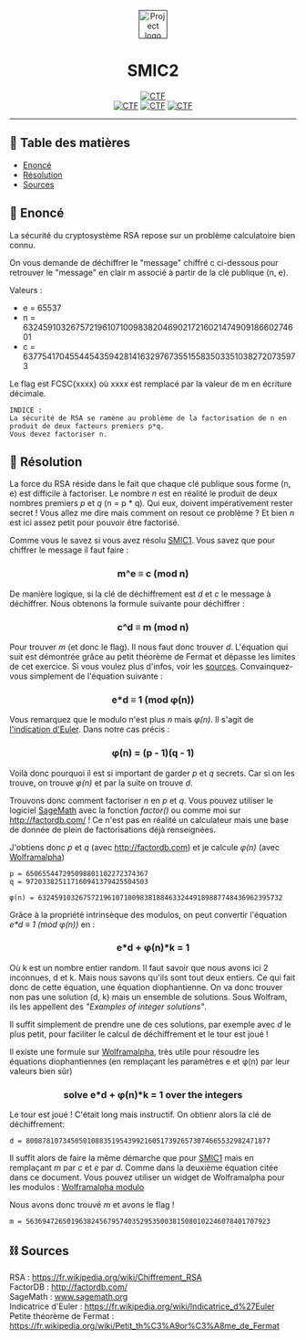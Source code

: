 <p align="center">
  <a href="" rel="noopener">
 <img style="width:50px;" src="https://france-cybersecurity-challenge.fr/files/abecee1bc8e9f22344226e697e672a7d/navbar_logo.png" alt="Project logo"></a>
</p>
<h1 align="center">SMIC2</h1>

<div align="center">

[![CTF](https://img.shields.io/badge/FCSC-2020-red.svg)](https://france-cybersecurity-challenge.fr/)<br>
[![CTF](https://img.shields.io/badge/intro-purple.svg)](#)
[![CTF](https://img.shields.io/badge/-crypto-green.svg)](#)
[![CTF](https://img.shields.io/badge/-RSA-blue.svg)](#)

</div>

---

## 📝 Table des matières

- [Enoncé](#problem_statement)
- [Résolution](#resolution)
- [Sources](#idea)

## 🧐 Enoncé <a name = "problem_statement"></a>

La sécurité du cryptosystème RSA repose sur un problème calculatoire bien connu.

On vous demande de déchiffrer le "message" chiffré c ci-dessous pour retrouver le "message" en clair m associé à partir de la clé publique (n, e).

Valeurs :

* e = 65537
* n = 632459103267572196107100983820469021721602147490918660274601
* c = 63775417045544543594281416329767355155835033510382720735973
  
Le flag est FCSC{xxxx} où xxxx est remplacé par la valeur de m en écriture décimale.

```
INDICE :
La sécurité de RSA se ramène au problème de la factorisation de n en produit de deux facteurs premiers p*q.
Vous devez factoriser n.
```

## 🥶 Résolution <a name = "resolution"></a>

La force du RSA réside dans le fait que chaque clé publique sous forme (n, e) est difficile à factoriser. Le nombre *n* est en réalité le produit de deux nombres premiers *p* et *q* (n = p * q).
Qui eux, doivent impérativement rester secret ! Vous allez me dire mais comment on resout ce problème ? Et bien *n* est ici assez petit pour pouvoir être factorisé.


Comme vous le savez si vous avez résolu [SMIC1](https://github.com/TeissierYannis/FCSC-2020/tree/master/crypto/SMIC1). Vous savez que pour chiffrer le message il faut faire : 

<h3 align="center">

m^e ≡ c (mod n)

</h3>

De manière logique, si la clé de déchiffrement est *d* et *c* le message à déchiffrer. Nous obtenons la formule suivante pour déchiffrer :

<h3 align="center">

c^d ≡ m (mod n)

</h3>

Pour trouver *m* (et donc le flag). Il nous faut donc trouver *d*. L'équation qui suit est démontrée grâce au petit théorème de Fermat et dépasse les limites de cet exercice.
Si vous voulez plus d'infos, voir les [sources](#idea). Convainquez-vous simplement de l'équation suivante :

<h3 align="center">

e*d ≡ 1 (mod φ(n))

</h3>

Vous remarquez que le modulo n'est plus *n* mais *φ(n)*. Il s'agit de [l'indication d'Euler](https://fr.wikipedia.org/wiki/Indicatrice_d%27Euler). Dans notre cas précis :

<h3 align="center">

φ(n) = (p - 1)(q - 1)

</h3>

Voilà donc pourquoi il est si important de garder *p* et *q* secrets. Car si on les trouve, on trouve *φ(n)* et par la suite on trouve *d*.

Trouvons donc comment factoriser *n* en *p* et *q*. Vous pouvez utiliser le logiciel [SageMath](www.sagemath.org) avec la fonction *factor()* ou comme moi sur http://factordb.com/ !
Ce n'est pas en réalité un calculateur mais une base de donnée de plein de factorisations déjà renseignées.

J'obtiens donc *p* et *q* (avec http://factordb.com) et je calcule *φ(n)* (avec [Wolframalpha](https://www.wolframalpha.com/input/?i=650655447295098801102272374366+*+972033825117160941379425504502))

```
p = 650655447295098801102272374367
q = 972033825117160941379425504503

φ(n) = 632459103267572196107100983818846332449189887748436962395732
```

Grâce à la propriété intrinsèque des modulos, on peut convertir l'équation _e*d ≡ 1 (mod φ(n))_ en :

<h3 align="center">

e*d + φ(n)*k = 1

</h3>

Où k est un nombre entier random. Il faut savoir que nous avons ici 2 inconnues, d et k. Mais nous savons qu'ils sont tout deux entiers.
Ce qui fait donc de cette équation, une équation diophantienne. On va donc trouver non pas une solution (d, k) mais un ensemble de solutions.
Sous Wolfram, ils les appellent des _"Examples of integer solutions"_.

Il suffit simplement de prendre une de ces solutions, par exemple avec *d* le plus petit, pour faciliter le calcul de déchiffrement et le tour est joué !

Il existe une formule sur [Wolframalpha](https://www.wolframalpha.com/input/?i=solve+65537*d+%2B+632459103267572196107100983818846332449189887748436962395732*k+%3D+1+over+the+integers), très utile pour résoudre les équations diophantiennes (en remplaçant les paramètres e et φ(n) par leur valeurs bien sûr)

<h3 align="center">

solve e*d + φ(n)*k = 1 over the integers

</h3>

Le tour est joué ! C'était long mais instructif. On obtienr alors la clé de déchiffrement:

```
d = 800878107345050108835195439921605173926573074665532982471877
```

Il suffit alors de faire la même démarche que pour [SMIC1](https://github.com/TeissierYannis/FCSC-2020/tree/master/crypto/SMIC1) mais en remplaçant *m* par *c* et *e* par *d*.
Comme dans la deuxième équation citée dans ce document. Vous pouvez utiliser un widget de Wolframalpha pour les modulos : [Wolframalpha modulo](https://www.wolframalpha.com/widgets/view.jsp?id=570e7445d8bdb334c7128de82b81fc13)

Nous avons donc trouvé *m*  et avons le flag !

```
m = 563694726501963824567957403529535003815080102246078401707923
```

## ⛓️ Sources <a name = "limitations"></a>

RSA : https://fr.wikipedia.org/wiki/Chiffrement_RSA<br>
FactorDB : http://factordb.com/<br>
SageMath : www.sagemath.org<br>
Indicatrice d'Euler : https://fr.wikipedia.org/wiki/Indicatrice_d%27Euler<br>
Petite théorème de Fermat : https://fr.wikipedia.org/wiki/Petit_th%C3%A9or%C3%A8me_de_Fermat